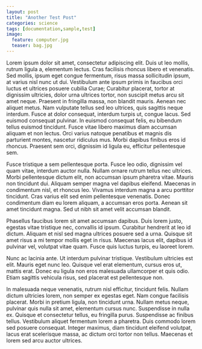 ```yaml
---
layout: post
title: "Another Test Post"
categories: science
tags: [documentation,sample,test]
image:
  feature: computer.jpg
  teaser: bag.jpg
---
```

Lorem ipsum dolor sit amet, consectetur adipiscing elit. Duis ut leo mollis, rutrum ligula a, elementum lectus. Cras facilisis rhoncus libero et venenatis. Sed mollis, ipsum eget congue fermentum, risus massa sollicitudin ipsum, at varius nisl nunc ut dui. Vestibulum ante ipsum primis in faucibus orci luctus et ultrices posuere cubilia Curae; Curabitur placerat, tortor at dignissim ultricies, dolor urna ultrices tortor, non suscipit metus arcu sit amet neque. Praesent in fringilla massa, non blandit mauris. Aenean nec aliquet metus. Nam vulputate tellus sed leo ultrices, quis sagittis neque interdum. Fusce at dolor consequat, interdum turpis ut, congue lacus. Sed euismod consequat pulvinar. In euismod consequat felis, eu bibendum tellus euismod tincidunt. Fusce vitae libero maximus diam accumsan aliquam et non lectus. Orci varius natoque penatibus et magnis dis parturient montes, nascetur ridiculus mus. Morbi dapibus finibus eros id rhoncus. Praesent sem orci, dignissim id ligula eu, efficitur pellentesque sem.

Fusce tristique a sem pellentesque porta. Fusce leo odio, dignissim vel quam vitae, interdum auctor nulla. Nullam ornare rutrum tellus nec ultrices. Morbi pellentesque dictum elit, non accumsan ipsum pharetra vitae. Mauris non tincidunt dui. Aliquam semper magna vel dapibus eleifend. Maecenas in condimentum nisl, et rhoncus leo. Vivamus interdum magna a arcu porttitor tincidunt. Cras varius elit sed enim pellentesque venenatis. Donec condimentum diam eu lorem aliquam, a accumsan eros porta. Aenean sit amet tincidunt magna. Sed ut nibh sit amet velit accumsan blandit.

Phasellus faucibus lorem sit amet accumsan dapibus. Duis lorem justo, egestas vitae tristique nec, convallis id ipsum. Curabitur hendrerit at leo id dictum. Aliquam et nisl sed magna ultrices posuere sed a urna. Quisque sit amet risus a mi tempor mollis eget in risus. Maecenas lacus elit, dapibus id pulvinar vel, volutpat vitae quam. Fusce quis luctus turpis, eu laoreet lorem.

Nunc ac lacinia ante. Ut interdum pulvinar tristique. Vestibulum ultricies est elit. Mauris eget nunc leo. Quisque vel erat elementum, cursus eros ut, mattis erat. Donec eu ligula non eros malesuada ullamcorper et quis odio. Etiam sagittis vehicula risus, sed placerat est pellentesque non.

In malesuada neque venenatis, rutrum nisl efficitur, tincidunt felis. Nullam dictum ultricies lorem, non semper ex egestas eget. Nam congue facilisis placerat. Morbi in pretium ligula, non tincidunt urna. Nullam metus neque, pulvinar quis nulla sit amet, elementum cursus nunc. Suspendisse in nulla ex. Quisque et consectetur tellus, eu fringilla purus. Suspendisse ac finibus tellus. Vestibulum aliquet fermentum lorem a pharetra. Duis commodo lorem sed posuere consequat. Integer maximus, diam tincidunt eleifend volutpat, lacus erat scelerisque massa, ac dictum orci tortor non tellus. Maecenas et lorem sed arcu auctor ultrices.
